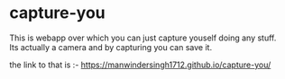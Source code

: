 # capture-you

This is webapp over which you can just capture youself doing any stuff.<br/>
Its actually a camera and by capturing you can save it.<br/>

the link to that is :- https://manwindersingh1712.github.io/capture-you/
